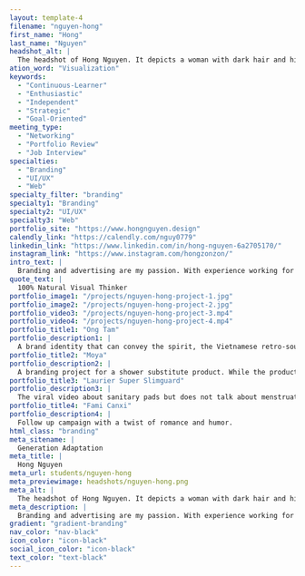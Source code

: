 ```yaml
---
layout: template-4
filename: "nguyen-hong"
first_name: "Hong"
last_name: "Nguyen"
headshot_alt: |
  The headshot of Hong Nguyen. It depicts a woman with dark hair and highlights smiling. She is wearing a dark turtle-neck shirt with her arms crossed.
ation_word: "Visualization"
keywords:
  - "Continuous-Learner"
  - "Enthusiastic"
  - "Independent"
  - "Strategic"
  - "Goal-Oriented"
meeting_type:
  - "Networking"
  - "Portfolio Review"
  - "Job Interview"
specialties:
  - "Branding"
  - "UI/UX"
  - "Web"
specialty_filter: "branding"
specialty1: "Branding"
specialty2: "UI/UX"
specialty3: "Web"
portfolio_site: "https://www.hongnguyen.design"
calendly_link: "https://calendly.com/nguy0779"
linkedin_link: "https://www.linkedin.com/in/hong-nguyen-6a2705170/"
instagram_link: "https://www.instagram.com/hongzonzon/"
intro_text: |
  Branding and advertising are my passion. With experience working for agencies, organizations for the past years, I believe there is always a creative way to solve a problem even if it is just a mediocre problem.
quote_text: |
  100% Natural Visual Thinker
portfolio_image1: "/projects/nguyen-hong-project-1.jpg"
portfolio_image2: "/projects/nguyen-hong-project-2.jpg"
portfolio_video3: "/projects/nguyen-hong-project-3.mp4"
portfolio_video4: "/projects/nguyen-hong-project-4.mp4"
portfolio_title1: "Ong Tam"
portfolio_description1: |
  A brand identity that can convey the spirit, the Vietnamese retro-soul but still relevant to the modern days.
portfolio_title2: "Moya"
portfolio_description2: |
  A branding project for a shower substitute product. While the product is still being developed, a brand identity system that needs to be created has all flexibility and creative freedom.
portfolio_title3: "Laurier Super Slimguard"
portfolio_description3: |
  The viral video about sanitary pads but does not talk about menstruation, tiredness, exhausting.
portfolio_title4: "Fami Canxi"
portfolio_description4: |
  Follow up campaign with a twist of romance and humor.
html_class: "branding"
meta_sitename: |
  Generation Adaptation
meta_title: |
  Hong Nguyen
meta_url: students/nguyen-hong
meta_previewimage: headshots/nguyen-hong.png
meta_alt: |
  The headshot of Hong Nguyen. It depicts a woman with dark hair and highlights smiling. She is wearing a dark turtle-neck shirt with her arms crossed.
meta_description: |
  Branding and advertising are my passion. With experience working for agencies, organizations for the past years, I believe there is always a creative way to solve a problem even if it is just a mediocre problem.
gradient: "gradient-branding"
nav_color: "nav-black"
icon_color: "icon-black"
social_icon_color: "icon-black"
text_color: "text-black"
---
```


